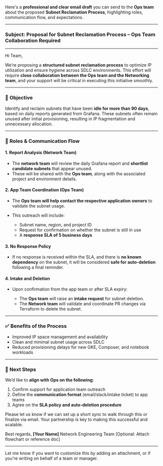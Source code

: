 Here's a **professional and clear email draft** you can send to the **Ops team** about the proposed **Subnet Reclamation Process**, highlighting roles, communication flow, and expectations.

---

### **Subject:** Proposal for Subnet Reclamation Process – Ops Team Collaboration Required

---

Hi Team,

We’re proposing a **structured subnet reclamation process** to optimize IP utilization and ensure hygiene across SDLC environments. This effort will require **close collaboration between the Ops team and the Networking team**, and your support will be critical in executing this initiative smoothly.

---

### 📌 **Objective**

Identify and reclaim subnets that have been **idle for more than 90 days**, based on daily reports generated from Grafana. These subnets often remain unused after initial provisioning, resulting in IP fragmentation and unnecessary allocation.

---

### 🤝 **Roles & Communication Flow**

#### **1. Report Analysis (Network Team)**

* The **network team** will review the daily Grafana report and **shortlist candidate subnets** that appear unused.
* These will be shared with the **Ops team**, along with the associated project and environment details.

#### **2. App Team Coordination (Ops Team)**

* The **Ops team will help contact the respective application owners** to validate the subnet usage.
* This outreach will include:

  * Subnet name, region, and project ID
  * Request for confirmation on whether the subnet is still in use
  * A **response SLA of 5 business days**

#### **3. No Response Policy**

* If no response is received within the SLA, and there is **no known dependency** on the subnet, it will be considered **safe for auto-deletion** following a final reminder.

#### **4. Intake and Deletion**

* Upon confirmation from the app team or after SLA expiry:

  * The **Ops team** will raise an **intake request** for subnet deletion.
  * The **Network team** will validate and coordinate PR changes via Terraform to delete the subnet.

---

### ✅ **Benefits of the Process**

* Improved IP space management and availability
* Clean and minimal subnet usage across SDLC
* Reduced provisioning delays for new GKE, Composer, and notebook workloads

---

### 🔄 **Next Steps**

We’d like to **align with Ops on the following**:

1. Confirm support for application team outreach
2. Define the **communication format** (email/slack/intake ticket) to app teams
3. Agree on the **SLA policy and auto-deletion procedure**

Please let us know if we can set up a short sync to walk through this or finalize via email. Your partnership is key to making this successful and scalable.

Best regards,
**\[Your Name]**
Network Engineering Team
\[Optional: Attach flowchart or reference doc]

---

Let me know if you want to customize this by adding an attachment, or if you're writing on behalf of a team or manager.
